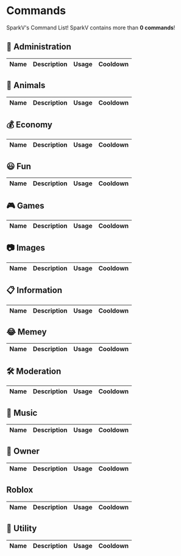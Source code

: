 # Commands

SparkV's Command List! SparkV contains more than **0 commands**!

## 🤵 Administration

| Name | Description | Usage | Cooldown |
| ---- | ----------- | ----- | -------- |

## 🐶 Animals

| Name | Description | Usage | Cooldown |
| ---- | ----------- | ----- | -------- |

## 💰 Economy

| Name | Description | Usage | Cooldown |
| ---- | ----------- | ----- | -------- |

## 😃 Fun

| Name | Description | Usage | Cooldown |
| ---- | ----------- | ----- | -------- |

## 🎮 Games

| Name | Description | Usage | Cooldown |
| ---- | ----------- | ----- | -------- |

## 📷 Images

| Name | Description | Usage | Cooldown |
| ---- | ----------- | ----- | -------- |

## 📋 Information

| Name | Description | Usage | Cooldown |
| ---- | ----------- | ----- | -------- |

## 😂 Memey

| Name | Description | Usage | Cooldown |
| ---- | ----------- | ----- | -------- |

## 🛠️ Moderation

| Name | Description | Usage | Cooldown |
| ---- | ----------- | ----- | -------- |

## 🎵 Music

| Name | Description | Usage | Cooldown |
| ---- | ----------- | ----- | -------- |

## 👑 Owner

| Name | Description | Usage | Cooldown |
| ---- | ----------- | ----- | -------- |

## Roblox

| Name | Description | Usage | Cooldown |
| ---- | ----------- | ----- | -------- |

## 🧰 Utility

| Name | Description | Usage | Cooldown |
| ---- | ----------- | ----- | -------- |
